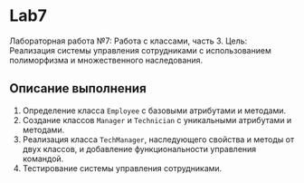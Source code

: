 # Lab7

Лабораторная работа №7: Работа с классами, часть 3. Цель: Реализация системы управления сотрудниками с использованием полиморфизма и множественного наследования.

## Описание выполнения

1. Определение класса `Employee` с базовыми атрибутами и методами.
2. Создание классов `Manager` и `Technician` с уникальными атрибутами и методами.
3. Реализация класса `TechManager`, наследующего свойства и методы от двух классов, и добавление функциональности управления командой.
4. Тестирование системы управления сотрудниками.

